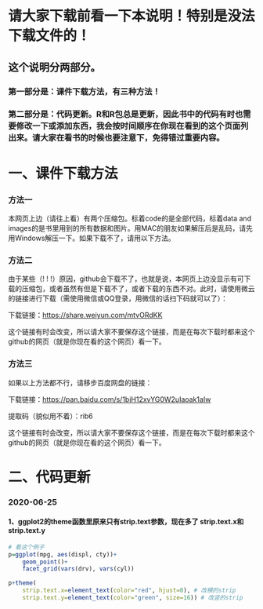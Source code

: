 
# 请大家下载前看一下本说明！特别是没法下载文件的！

## 这个说明分两部分。

### 第一部分是：课件下载方法，有三种方法！

### 第二部分是：代码更新。R和R包总是更新，因此书中的代码有时也需要修改一下或添加东西，我会按时间顺序在你现在看到的这个页面列出来。请大家在看书的时候也要注意下，免得错过重要内容。

# 一、课件下载方法

### 方法一

本网页上边（请往上看）有两个压缩包。标着code的是全部代码，标着data and images的是书里用到的所有数据和图片。用MAC的朋友如果解压后是乱码，请先用Windows解压一下。如果下载不了，请用以下方法。

### 方法二

由于某些（! ! !）原因，github会下载不了，也就是说，本网页上边没显示有可下载的压缩包，或者虽然有但是下载不了，或者下载的东西不对。此时，请使用微云的链接进行下载（需使用微信或QQ登录，用微信的话扫下码就可以了）：

下载链接：https://share.weiyun.com/mtvORdKK

这个链接有时会改变，所以请大家不要保存这个链接，而是在每次下载时都来这个github的网页（就是你现在看的这个网页）看一下。

### 方法三

如果以上方法都不行，请移步百度网盘的链接：

下载链接：https://pan.baidu.com/s/1bjH12xvYG0W2uIaoak1aIw

提取码（貌似用不着）：rib6

这个链接有时会改变，所以请大家不要保存这个链接，而是在每次下载时都来这个github的网页（就是你现在看的这个网页）看一下。

# 二、代码更新

### 2020-06-25

#### 1、ggplot2的theme函数里原来只有strip.text参数，现在多了 strip.text.x和strip.text.y

```R
# 看这个例子
p=ggplot(mpg, aes(displ, cty))+
	geom_point()+
	facet_grid(vars(drv), vars(cyl))

p+theme(
	strip.text.x=element_text(color="red", hjust=0), # 改横的strip
	strip.text.y=element_text(color="green", size=16)) # 改竖的strip
```


